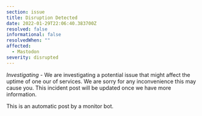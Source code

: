 ```yaml
---
section: issue
title: Disruption Detected
date: 2022-01-29T22:06:40.383700Z
resolved: false
informational: false
resolvedWhen: ""
affected:
  - Mastodon
severity: disrupted
---
```

*Investigating* - We are investigating a potential issue that might affect the uptime of one our of services. We are sorry for any inconvenience this may cause you. This incident post will be updated once we have more information.

This is an automatic post by a monitor bot.
        